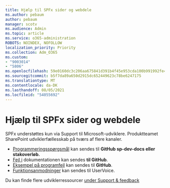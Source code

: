 ```yaml
---
title: Hjælp til SPFx sider og webdele
ms.author: pebaum
author: pebaum
manager: scotv
ms.audience: Admin
ms.topic: article
ms.service: o365-administration
ROBOTS: NOINDEX, NOFOLLOW
localization_priority: Priority
ms.collection: Adm_O365
ms.custom:
- "9003014"
- "5806"
ms.openlocfilehash: 59e0160dc3c206aa675841d391b4f45e953cda100b991992fe4668d697c9e069
ms.sourcegitcommit: b5f7da89a650d2915dc652449623c78be6247175
ms.translationtype: MT
ms.contentlocale: da-DK
ms.lasthandoff: 08/05/2021
ms.locfileid: "54055692"
---
```

# <a name="help-with-spfx-pages-and-web-parts"></a>Hjælp til SPFx sider og webdele

SPFx understøttes kun via Support til Microsoft-udviklere. Produktteamet SharePoint udviklerfællesskab på tværs af flere kanaler.

- [Programmeringsspørgsmål](https://docs.microsoft.com/sharepoint/dev/support-feedback#programming-questions) kan sendes til **GitHub sp-dev-docs eller** **stakoverløb.**
- [Fejl i](https://docs.microsoft.com/sharepoint/dev/support-feedback#documentation-bugs) dokumentationen kan sendes **til GitHub**.
- [Eksempel på programfejl](https://docs.microsoft.com/sharepoint/dev/support-feedback#sample-application-bugs) kan sendes til **GitHub**.
- [Funktionsanmodninger](https://docs.microsoft.com/sharepoint/dev/support-feedback#feature-requests)  kan sendes til UserVoice.

Du kan finde flere udviklerressourcer  [under Support & feedback](https://docs.microsoft.com/sharepoint/dev/support-feedback)